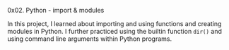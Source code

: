 0x02. Python - import & modules

In this project, I learned about importing and using functions and creating
modules in Python. I further practiced using the builtin function
`dir()` and using command line arguments within Python programs.
